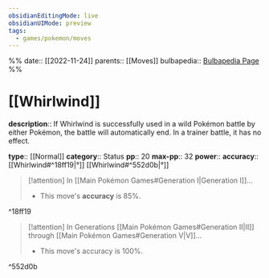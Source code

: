 ```yaml
---
obsidianEditingMode: live
obsidianUIMode: preview
tags:
  - games/pokemon/moves
---
```

%%
date:: [[2022-11-24]]
parents:: [[Moves]]
bulbapedia:: [Bulbapedia Page](https://bulbapedia.bulbagarden.net/wiki/Whirlwind_(move))
%%

# [[Whirlwind]]

**description**:: If Whirlwind is successfully used in a wild Pokémon battle by either Pokémon, the battle will automatically end. In a trainer battle, it has no effect.

**type**:: [[Normal]]
**category**:: Status
**pp**:: 20
**max-pp**:: 32
**power**:: 
**accuracy**:: [[Whirlwind#^18ff19|°]] [[Whirlwind#^552d0b|°]]

> [!attention] In [[Main Pokémon Games#Generation I|Generation I]]...
> - This move's **accuracy** is 85%.

^18ff19

> [!attention] In Generations [[Main Pokémon Games#Generation II|II]] through [[Main Pokémon Games#Generation V|V]]...
> - This move's accuracy is 100%.

^552d0b